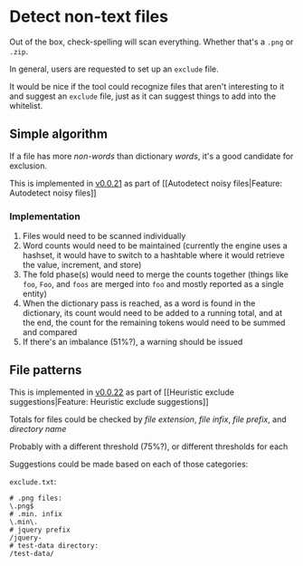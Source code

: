 # Detect non-text files

Out of the box, check-spelling will scan everything. Whether that's a `.png` or `.zip`.

In general, users are requested to set up an `exclude` file.

It would be nice if the tool could recognize files that aren't interesting to it and suggest an `exclude` file, just as it can suggest things to add into the whitelist.

## Simple algorithm

If a file has more *non-words* than dictionary *words*, it's a good candidate for exclusion.

This is implemented in [v0.0.21](https://github.com/check-spelling/check-spelling/releases/tag/v0.0.21) as part of [[Autodetect noisy files|Feature: Autodetect noisy files]]

### Implementation

1. Files would need to be scanned individually
1. Word counts would need to be maintained (currently the engine uses a hashset, it would have to switch to a hashtable where it would retrieve the value, increment, and store)
1. The fold phase(s) would need to merge the counts together (things like `foo`, `Foo`, and `foos` are merged into `foo` and mostly reported as a single entity)
1. When the dictionary pass is reached, as a word is found in the dictionary, its count would need to be added to a running total, and at the end, the count for the remaining tokens would need to be summed and compared
1. If there's an imbalance (51%?), a warning should be issued

## File patterns

This is implemented in [v0.0.22](https://github.com/check-spelling/check-spelling/releases/tag/v0.0.22) as part of [[Heuristic exclude suggestions|Feature: Heuristic exclude suggestions]]

Totals for files could be checked by *file extension*, *file infix*, *file prefix*, and *directory name*

Probably with a different threshold (75%?), or different thresholds for each

Suggestions could be made based on each of those categories:

`exclude.txt`:
```
# .png files:
\.png$
# .min. infix
\.min\.
# jquery prefix
/jquery-
# test-data directory:
/test-data/
```
